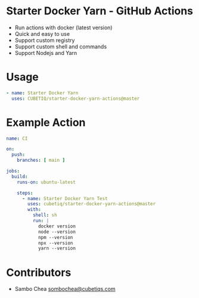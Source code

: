 # Starter Docker Yarn - GitHub Actions

- Run actions with docker (latest version)
- Quick and easy to use
- Support custom registry
- Support custom shell and commands
- Support Nodejs and Yarn

# Usage

```yaml
- name: Starter Docker Yarn
  uses: CUBETIQ/starter-docker-yarn-actions@master
```

# Example Action

```yaml
name: CI

on:
  push:
    branches: [ main ]

jobs:
  build:
    runs-on: ubuntu-latest

    steps:
      - name: Starter Docker Yarn Test
        uses: cubetiq/starter-docker-yarn-actions@master
        with:
          shell: sh
          run: |
            docker version
            node --version
            npm --version
            npx --version
            yarn --version
```

# Contributors

- Sambo Chea <sombochea@cubetiqs.com>
